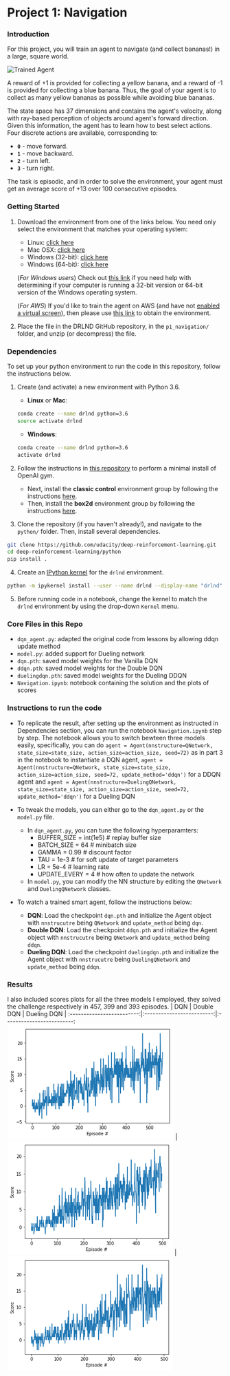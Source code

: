 [//]: # (Image References)

[image1]: https://user-images.githubusercontent.com/10624937/42135619-d90f2f28-7d12-11e8-8823-82b970a54d7e.gif "Trained Agent"

# Project 1: Navigation

### Introduction

For this project, you will train an agent to navigate (and collect bananas!) in a large, square world.  

![Trained Agent][image1]

A reward of +1 is provided for collecting a yellow banana, and a reward of -1 is provided for collecting a blue banana.  Thus, the goal of your agent is to collect as many yellow bananas as possible while avoiding blue bananas.  

The state space has 37 dimensions and contains the agent's velocity, along with ray-based perception of objects around agent's forward direction.  Given this information, the agent has to learn how to best select actions.  Four discrete actions are available, corresponding to:
- **`0`** - move forward.
- **`1`** - move backward.
- **`2`** - turn left.
- **`3`** - turn right.

The task is episodic, and in order to solve the environment, your agent must get an average score of +13 over 100 consecutive episodes.

### Getting Started

1. Download the environment from one of the links below.  You need only select the environment that matches your operating system:
    - Linux: [click here](https://s3-us-west-1.amazonaws.com/udacity-drlnd/P1/Banana/Banana_Linux.zip)
    - Mac OSX: [click here](https://s3-us-west-1.amazonaws.com/udacity-drlnd/P1/Banana/Banana.app.zip)
    - Windows (32-bit): [click here](https://s3-us-west-1.amazonaws.com/udacity-drlnd/P1/Banana/Banana_Windows_x86.zip)
    - Windows (64-bit): [click here](https://s3-us-west-1.amazonaws.com/udacity-drlnd/P1/Banana/Banana_Windows_x86_64.zip)
    
    (_For Windows users_) Check out [this link](https://support.microsoft.com/en-us/help/827218/how-to-determine-whether-a-computer-is-running-a-32-bit-version-or-64) if you need help with determining if your computer is running a 32-bit version or 64-bit version of the Windows operating system.

    (_For AWS_) If you'd like to train the agent on AWS (and have not [enabled a virtual screen](https://github.com/Unity-Technologies/ml-agents/blob/master/docs/Training-on-Amazon-Web-Service.md)), then please use [this link](https://s3-us-west-1.amazonaws.com/udacity-drlnd/P1/Banana/Banana_Linux_NoVis.zip) to obtain the environment.

2. Place the file in the DRLND GitHub repository, in the `p1_navigation/` folder, and unzip (or decompress) the file. 

### Dependencies

To set up your python environment to run the code in this repository, follow the instructions below.

1. Create (and activate) a new environment with Python 3.6.

	- __Linux__ or __Mac__: 
	```bash
	conda create --name drlnd python=3.6
	source activate drlnd
	```
	- __Windows__: 
	```bash
	conda create --name drlnd python=3.6 
	activate drlnd
	```
	
2. Follow the instructions in [this repository](https://github.com/openai/gym) to perform a minimal install of OpenAI gym.  
	- Next, install the **classic control** environment group by following the instructions [here](https://github.com/openai/gym#classic-control).
	- Then, install the **box2d** environment group by following the instructions [here](https://github.com/openai/gym#box2d).
	
3. Clone the repository (if you haven't already!), and navigate to the `python/` folder.  Then, install several dependencies.
```bash
git clone https://github.com/udacity/deep-reinforcement-learning.git
cd deep-reinforcement-learning/python
pip install .
```

4. Create an [IPython kernel](http://ipython.readthedocs.io/en/stable/install/kernel_install.html) for the `drlnd` environment.  
```bash
python -m ipykernel install --user --name drlnd --display-name "drlnd"
```
5. Before running code in a notebook, change the kernel to match the `drlnd` environment by using the drop-down `Kernel` menu. 

### Core Files in this Repo
- `dqn_agent.py`: adapted the original code from lessons by allowing ddqn update method
- `model.py`: added support for Dueling network
- `dqn.pth`: saved model weights for the Vanilla DQN
- `ddqn.pth`: saved model weights for the Double DQN
- `duelingdqn.pth`: saved model weights for the Dueling DDQN
- `Navigation.ipynb`: notebook containing the solution and the plots of scores

### Instructions to run the code

- To replicate the result, after setting up the environment as instructed in Dependencies section, you can run the notebook `Navigation.ipynb` step by step. The notebook allows you to switch bewteen three models easily, specifically, you can do `agent = Agent(nnstructure=QNetwork, state_size=state_size, action_size=action_size, seed=72)` as in part 3 in the notebook to instantiate a DQN agent, `agent = Agent(nnstructure=QNetwork, state_size=state_size, action_size=action_size, seed=72, update_method='ddqn')` for a DDQN agent and `agent = Agent(nnstructure=DuelingQNetwork, state_size=state_size, action_size=action_size, seed=72, update_method='ddqn')` for a Dueling DQN

- To tweak the models, you can either go to the `dqn_agent.py` or the `model.py` file.
    -  In `dqn_agent.py`, you can tune the following hyperparamters: 
        - BUFFER_SIZE = int(1e5)  # replay buffer size
        - BATCH_SIZE = 64         # minibatch size
        - GAMMA = 0.99            # discount factor
        - TAU = 1e-3              # for soft update of target parameters
        - LR = 5e-4               # learning rate 
        - UPDATE_EVERY = 4        # how often to update the network
    - In `model.py`, you can modify the NN structure by editing the `QNetwork` and `DuelingQNetwork` classes.
    
- To watch a trained smart agent, follow the instructions below:

    - **DQN**: Load the checkpoint `dqn.pth` and initialize the Agent object with `nnstrucutre` being `QNetwork` and `update_method` being `dqn`.
    - **Double DQN**: Load the checkpoint `ddqn.pth` and initialize the Agent object with `nnstrucutre` being `QNetwork` and `update_method` being `ddqn`.
    - **Dueling DQN**: Load the checkpoint `duelingdqn.pth` and initialize the Agent object with `nnstrucutre` being `DuelingQNetwork` and `update_method` being `ddqn`.

### Results

I also included scores plots for all the three models I employed, they solved the challenge respectively in 457, 399 and 393 episodes.
| DQN | Double DQN | Dueling DQN |
:-------------------------:|:-------------------------:|:-------------------------:
![dqn-scores](https://github.com/AgainBot/Udacity-DeepReinforcementLearning/blob/main/Project1-Navigation/results/dqn_scores.png) |  ![ddqn-scores](https://github.com/AgainBot/Udacity-DeepReinforcementLearning/blob/main/Project1-Navigation/results/ddqn_scores.png) | ![duelingdqn-scores](https://github.com/AgainBot/Udacity-DeepReinforcementLearning/blob/main/Project1-Navigation/results/duelingdqn_scores.png) 
